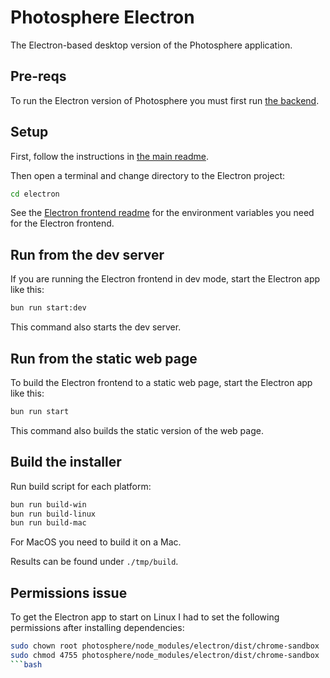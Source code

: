 # Photosphere Electron

The Electron-based desktop version of the Photosphere application.

## Pre-reqs

To run the Electron version of Photosphere you must first run [the backend](../backend/README.md).

## Setup

First, follow the instructions in [the main readme](../README.md).

Then open a terminal and change directory to the Electron project:

```bash
cd electron
```

See the [Electron frontend readme](./frontend/README.md) for the environment variables you need for the Electron frontend.

## Run from the dev server

If you are running the Electron frontend in dev mode, start the Electron app like this:

```bash
bun run start:dev
```

This command also starts the dev server.

## Run from the static web page

To build the Electron frontend to a static web page, start the Electron app like this:

```bash
bun run start
```

This command also builds the static version of the web page.

## Build the installer

Run build script for each platform:

```bash
bun run build-win
bun run build-linux
bun run build-mac
```

For MacOS you need to build it on a Mac.

Results can be found under `./tmp/build`.

## Permissions issue

To get the Electron app to start on Linux I had to set the following permissions after installing dependencies:

```bash
sudo chown root photosphere/node_modules/electron/dist/chrome-sandbox
sudo chmod 4755 photosphere/node_modules/electron/dist/chrome-sandbox
```bash